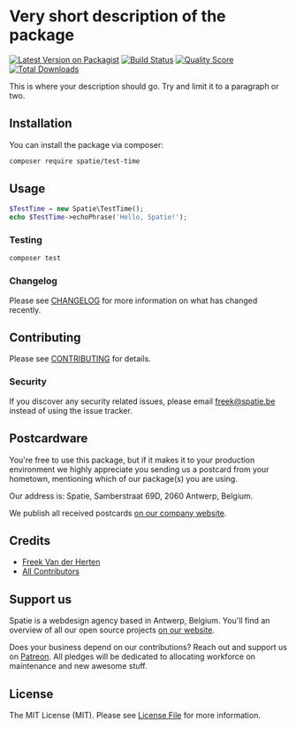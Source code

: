 # Very short description of the package

[![Latest Version on Packagist](https://img.shields.io/packagist/v/spatie/test-time.svg?style=flat-square)](https://packagist.org/packages/spatie/:package_name)
[![Build Status](https://img.shields.io/travis/spatie/test-time/master.svg?style=flat-square)](https://travis-ci.org/spatie/:package_name)
[![Quality Score](https://img.shields.io/scrutinizer/g/spatie/test-time.svg?style=flat-square)](https://scrutinizer-ci.com/g/spatie/:package_name)
[![Total Downloads](https://img.shields.io/packagist/dt/spatie/test-time.svg?style=flat-square)](https://packagist.org/packages/spatie/:package_name)


This is where your description should go. Try and limit it to a paragraph or two.

## Installation

You can install the package via composer:

```bash
composer require spatie/test-time
```

## Usage

``` php
$TestTime = new Spatie\TestTime();
echo $TestTime->echoPhrase('Hello, Spatie!');
```

### Testing

``` bash
composer test
```

### Changelog

Please see [CHANGELOG](CHANGELOG.md) for more information on what has changed recently.

## Contributing

Please see [CONTRIBUTING](CONTRIBUTING.md) for details.

### Security

If you discover any security related issues, please email freek@spatie.be instead of using the issue tracker.

## Postcardware

You're free to use this package, but if it makes it to your production environment we highly appreciate you sending us a postcard from your hometown, mentioning which of our package(s) you are using.

Our address is: Spatie, Samberstraat 69D, 2060 Antwerp, Belgium.

We publish all received postcards [on our company website](https://spatie.be/en/opensource/postcards).

## Credits

- [Freek Van der Herten](https://github.com/freekmurze)
- [All Contributors](../../contributors)

## Support us

Spatie is a webdesign agency based in Antwerp, Belgium. You'll find an overview of all our open source projects [on our website](https://spatie.be/opensource).

Does your business depend on our contributions? Reach out and support us on [Patreon](https://www.patreon.com/spatie). 
All pledges will be dedicated to allocating workforce on maintenance and new awesome stuff.

## License

The MIT License (MIT). Please see [License File](LICENSE.md) for more information.
